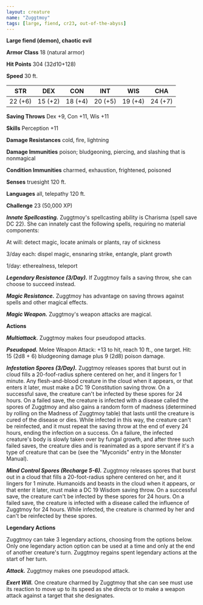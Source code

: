 ```yaml
---
layout: creature
name: "Zuggtmoy"
tags: [large, fiend, cr23, out-of-the-abyss]
---
```


**Large fiend (demon), chaotic evil**

**Armor Class** 18 (natural armor)

**Hit Points** 304 (32d10+128)

**Speed** 30 ft.

|   STR   |   DEX   |   CON   |   INT   |   WIS   |   CHA   |
|:-----:|:-----:|:-----:|:-----:|:-----:|:-----:|
| 22 (+6) | 15 (+2) | 18 (+4) | 20 (+5) | 19 (+4) | 24 (+7) |

**Saving Throws** Dex +9, Con +11, Wis +11

**Skills** Perception +11

**Damage Resistances** cold, fire, lightning

**Damage Immunities** poison; bludgeoning, piercing, and slashing that is nonmagical

**Condition Immunities** charmed, exhaustion, frightened, poisoned

**Senses** truesight 120 ft.

**Languages** all, telepathy 120 ft.

**Challenge** 23 (50,000 XP)

***Innate Spellcasting.*** Zuggtmoy's spellcasting ability is Charisma (spell save DC 22). She can innately cast the following spells, requiring no material components:

At will: detect magic, locate animals or plants, ray of sickness

3/day each: dispel magic, ensnaring strike, entangle, plant growth

1/day: etherealness, teleport

***Legendary Resistance (3/Day).*** If Zuggtmoy fails a saving throw, she can choose to succeed instead.

***Magic Resistance.*** Zuggtmoy has advantage on saving throws against spells and other magical effects.

***Magic Weapon.*** Zuggtmoy's weapon attacks are magical.

**Actions**

***Multiattack.*** Zuggtmoy makes four pseudopod attacks.

***Pseudopod.*** Melee Weapon Attack: +13 to hit, reach 10 ft., one target. Hit: 15 (2d8 + 6) bludgeoning damage plus 9 (2d8) poison damage.

***Infestation Spores (3/Day).*** Zuggtmoy releases spores that burst out in cloud fills a 20-foof-radius sphere centered on her, and it lingers for 1 minute. Any flesh-and-blood creature in the cloud when it appears, or that enters it later, must make a DC 19 Constitution saving throw. On a successful save, the creature can't be infected by these spores for 24 hours. On a failed save, the creature is infected with a disease called the spores of Zuggtmoy and also gains a random form of madness (determined by rolling on the Madness of Zuggtmoy table) that lasts until the creature is cured of the disease or dies. While infected in this way, the creature can't be reinfected, and it must repeat the saving throw at the end of every 24 hours, ending the infection on a success. On a failure, the infected creature's body is slowly taken over by fungal growth, and after three such failed saves, the creature dies and is reanimated as a spore servant if it's a type of creature that can be (see the "Myconids" entry in the Monster Manual).

***Mind Control Spores (Recharge 5-6).*** Zuggtmoy releases spores that burst out in a cloud that fills a 20-foot-radius sphere centered on her, and it lingers for 1 minute. Humanoids and beasts in the cloud when it appears, or that enter it later, must make a DC 19 Wisdom saving throw. On a successful save, the creature can't be infected by these spores for 24 hours. On a failed save, the creature is infected with a disease called the influence of Zuggtmoy for 24 hours. While infected, the creature is charmed by her and can't be reinfected by these spores.

**Legendary Actions**

Zuggtmoy can take 3 legendary actions, choosing from the options below. Only one legendary action option can be used at a time and only at the end of another creature's turn. Zuggtmoy regains spent legendary actions at the start of her turn.

***Attack.*** Zuggtmoy makes one pseudopod attack.

***Exert Will.*** One creature charmed by Zuggtmoy that she can see must use its reaction to move up to its speed as she directs or to make a weapon attack against a target that she designates.

